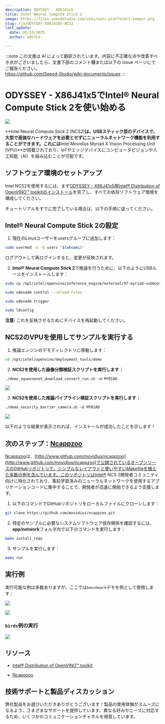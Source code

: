 ```yaml
---
description: ODYSSEY - X86J41x5
title: Intel Neural Compute Stick 2
image: https://files.seeedstudio.com/wiki/wiki-platform/S-tempor.png
slug: /ja/ODYSSEY-X86J4105-NCS2
last_update:
  date: 05/15/2025
  author: w0x7ce

---
```

:::note
この文書は AI によって翻訳されています。内容に不正確な点や改善すべき点がございましたら、文書下部のコメント欄または以下の Issue ページにてご報告ください。  
https://github.com/Seeed-Studio/wiki-documents/issues
:::

# ODYSSEY - X86J41x5でIntel® Neural Compute Stick 2を使い始める

![](https://files.seeedstudio.com/wiki/ODYSSEY-X86J4105864/img/NCS-bird.png)

**Intel Neural Compute Stick 2 (NCS2)**は、USBスティック型のデバイスで、大型で高価なハードウェアを必要とせずにニューラルネットワーク機能を利用することができます。これには**Intel Movidius Myriad X Vision Processing Unit (VPU)**が搭載されており、IoTやエッジデバイスにコンピュータビジョンや人工知能（AI）を組み込むことが可能です。

## ソフトウェア環境のセットアップ

Intel NCS2を使用するには、まず[ODYSSEY - X86J41x5用Intel® Distribution of OpenVINO™ toolkitのインストール](/ODYSSEY-X86J4105-NCS2)を完了し、すべての依存ソフトウェア環境を構成してください。
<!-- 上述リンク有誤 -->

チュートリアルをすでに完了している場合は、以下の手順に従ってください。

## Intel® Neural Compute Stick 2の設定

1. 現在のLinuxユーザーをusersグループに追加します：

```sh
sudo usermod -a -G users "$(whoami)"
```

ログアウトして再ログインすると、変更が反映されます。

2. **Intel® Neural Compute Stick 2**で推論を行うために、以下のようにUSBルールをインストールします：

```sh
sudo cp /opt/intel/openvino/inference_engine/external/97-myriad-usbboot.rules /etc/udev/rules.d/
```

```sh
sudo udevadm control --reload-rules
```

```sh
sudo udevadm trigger
```

```sh
sudo ldconfig
```

**注意:** これを反映させるためにデバイスを再起動してください。

## NCS2のVPUを使用してサンプルを実行する

1. 推論エンジンのデモディレクトリに移動します：

```sh
cd /opt/intel/openvino/deployment_tools/demo
```

2. **NCS2を使用した画像分類検証スクリプトを実行します：**

```sh
./demo_squeezenet_download_convert_run.sh –d MYRIAD
```

![](https://files.seeedstudio.com/wiki/ODYSSEY-X86J4105864/img/NCS-demo-1.png)

3. **NCS2を使用した推論パイプライン検証スクリプトを実行します：**

```sh
./demo_security_barrier_camera.sh –d MYRIAD
```

![](https://files.seeedstudio.com/wiki/ODYSSEY-X86J4105864/img/NCS-demo-2.png)

以下のような結果が表示されれば、インストールが成功したことを示します！

## 次のステップ：[Ncappzoo](http://www.github.com/movidius/ncappzoo)

[Ncappzoo](http://www.github.com/movidius/ncappzoo)は、[http://www.github.com/movidius/ncappzoo](http://www.github.com/movidius/ncappzoo)で公開されているオープンソースのGitHubリポジトリで、シンプルなレイアウトと使いやすいMakefileを備えた多数の例を含んでいます。このリポジトリはIntel® NCS 2開発者コミュニティ向けに特化されており、事前学習済みのニューラルネットワークを使用するアプリケーションコードに集中することで、開発者が迅速に開始できるよう支援します。

1. 以下のコマンドでGitHubリポジトリをローカルファイルにクローンします：

```sh
git clone https://github.com/movidius/ncappzoo.git
```

2. 特定のサンプルに必要なシステムソフトウェア依存関係を確認するには、**app/network**フォルダ内で以下のコマンドを実行します：

```sh
make install_reqs
```

3. サンプルを実行します：

```sh
make run
```

## 実行例

実行可能な例は多数ありますが、ここでは`benchmark`デモを例として使用します：

![](https://files.seeedstudio.com/wiki/ODYSSEY-X86J4105864/img/NCS-benchmark-1.png)

![](https://files.seeedstudio.com/wiki/ODYSSEY-X86J4105864/img/NCS-benchmark-2.png)

### `birds`例の実行

![](https://files.seeedstudio.com/wiki/ODYSSEY-X86J4105864/img/NCS-bird.png)

## リソース

- [Intel® Distribution of OpenVINO™ toolkit](https://docs.openvinotoolkit.org/)

- [Ncappzoo](http://www.github.com/movidius/ncappzoo)

## 技術サポートと製品ディスカッション

弊社製品をお選びいただきありがとうございます！製品の使用体験がスムーズになるよう、さまざまなサポートを提供しています。異なる好みやニーズに対応するため、いくつかのコミュニケーションチャネルを用意しています。

<div class="button_tech_support_container">
<a href="https://forum.seeedstudio.com/" class="button_forum"></a> 
<a href="https://www.seeedstudio.com/contacts" class="button_email"></a>
</div>

<div class="button_tech_support_container">
<a href="https://discord.gg/eWkprNDMU7" class="button_discord"></a> 
<a href="https://github.com/Seeed-Studio/wiki-documents/discussions/69" class="button_discussion"></a>
</div>